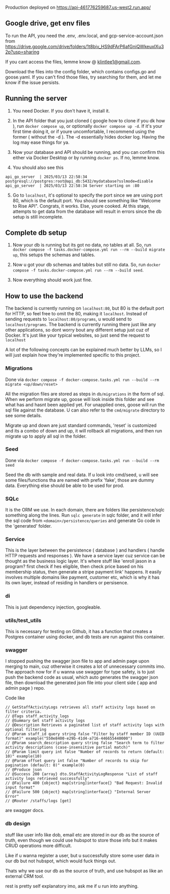Production deployed on https://api-461776259687.us-west2.run.app/

## Google drive, get env files

To run the API, you need the .env, .env.local, and gcp-service-account.json
from https://drive.google.com/drive/folders/1t8biv_HS9dFArP6afGniQWkeuxIXu32p?usp=sharing

If you cant access the files, lemme know @ klintlee1@gmail.com.

Download the files into the config folder, which contains configs.go and goose.yaml. If you can't find those files, try
searching for them, and let me know if the issue persists.

## Running the server

1. You need Docker. If you don't have it, install it.

2. In the API folder that you just cloned ( google how to clone if you dk how ), run `docker compose up`, or optionally
   `docker compose up -d`.
   If it's your first time doing it, or if youre uncomfortable, I recommend using the former ( without the -d ). The -d
   essentially hides docker log.
   Having the log may ease things for ya.

3. Now your database and API should be running, and you can confirm this either via Docker Desktop or by running
   `docker ps`. If no, lemme know.

4. You should also see this

```
api_go_server  | 2025/03/13 22:58:34 postgresql://postgres:root@api_db:5432/mydatabase?sslmode=disable
api_go_server  | 2025/03/13 22:58:34 Server starting on :80
```

5. Go to `localhost`, it's optional to specify the port since we are using port 80, which is the default port. You
   should see something like "Welcome to Rise API". Congrats, it works. Else, youre cooked.
   At this stage, attempts to get data from the database will result in errors since the db setup is still incomplete.

## Complete db setup

1. Now your db is running but its got no data, no tables at all. So, run
   `docker compose -f tasks.docker-compose.yml run --rm --build migrate up`, this setups the schemas and tables.

2. Now u got your db schemas and tables but still no data. So, run
   `docker compose -f tasks.docker-compose.yml run --rm --build seed`.

3. Now everything should work just fine.

## How to use the backend

The backend is currently running on `localhost:80`, but 80 is the default port for HTTP, so feel free to omit the 80,
making it `localhost`. Instead of sending requests to `localhost:80/programs`, u would send to `localhost/programs`.
The backend is currently running there just like any other applications, so dont worry bout any different setup just cuz
of Docker. It's just like your typical websites, so just send the request to `localhost` 

A lot of the following concepts can be explained much better by LLMs, so I will just explain how they're implemented specific to this project.

### Migrations

Done via `docker compose -f docker-compose.tasks.yml run --build --rm migrate <up/down/reset>`

All the migration files are stored as steps in `db/migrations` in the form of sql. When we perform migrate up, goose will look inside this folder and see what has and hasnt been applied yet. For unapplied ones, goose will run the sql file against the database.
U can also refer to the `cmd/migrate` directory to see some details. 

Migrate up and down are just standard commands, 'reset' is customized and its a combo of down and up, it will rollback all migrations, and then run migrate up to apply all sql in the folder.

### Seed

Done via `docker compose -f docker-compose.tasks.yml run --build --rm seed`

Seed the db with sample and real data. If u look into cmd/seed, u will see some files/functions tha are named with prefix 'fake', those are dummy data. Everything else should be able to be used for prod.

### SQLc

It is the ORM we use. In each domain, there are folders like persistence/sqlc something along the lines. Run `sqlc generate` in sqlc folder, and it will infer the sql code from `<domain>/persistence/queries` and generate Go code in the 'generated' folder.

### Service

This is the layer between the persistence ( database ) and handlers ( handle HTTP requests and responses ). We have a service layer cuz service can be thought as the business logic layer. It's where stuff like 'enroll jason in a program? first check if hes eligible, then check price based on his membership status, then generate a stripe payment link' happens. It easily involves multiple domains like payment, customer etc, which is why it has its own layer, instead of residing in handlers or persisence.

### di

This is just dependency injection, googleable.

### utils/test_utils

This is necessary for testing on Github, it has a function that creates a Postgres container using docker, and db tests are run against this container.

### swagger

I stopped pushing the swagger json file to app and admin page upon merging to main, cuz otherwise it creates a lot of unnecessary commits imo. The approach now for if u wanna use swagger for type safety, is to just push the backend code as usual, which auto generates the swagger json file, then download the generated json file into your client side ( app and admin page ) repo.

Code like 

```
// GetStaffActivityLogs retrieves all staff activity logs based on filter criteria.
// @Tags staff_activity_logs
// @Summary Get staff activity logs
// @Description Retrieves a paginated list of staff activity logs with optional filtering
// @Param staff_id query string false "Filter by staff member ID (UUID format)" example("550e8400-e29b-41d4-a716-446655440000")
// @Param search_description query string false "Search term to filter activity descriptions (case-insensitive partial match)"
// @Param limit query int false "Number of records to return (default: 10)" example(10)
// @Param offset query int false "Number of records to skip for pagination (default: 0)" example(0)
// @Produce json
// @Success 200 {array} dto.StaffActivityLogResponse "List of staff activity logs retrieved successfully"
// @Failure 400 {object} map[string]interface{} "Bad Request: Invalid input format"
// @Failure 500 {object} map[string]interface{} "Internal Server Error"
// @Router /staffs/logs [get]
``` 

are swagger docs.

### db design

stuff like user info like dob, email etc are stored in our db as the source of truth,
even though we could use hubspot to store those info but it makes CRUD operations more difficult.

Like if u wanna register a user, but u successfully store some user data in our db but not hubspot,
which would fuck things out.

Thats why we use our db as the source of truth, and use hubspot as like an external CRM tool.

rest is pretty self explanatory imo, ask me if u run into anything.